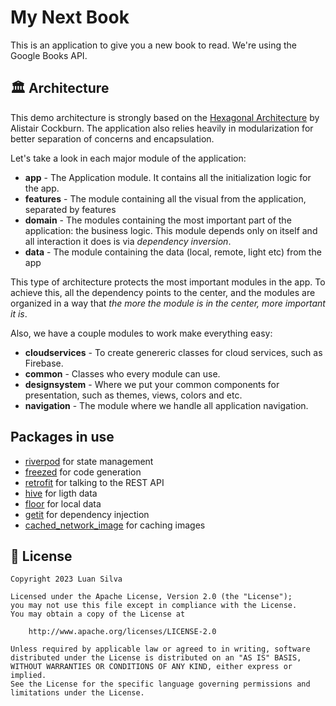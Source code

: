 # My Next Book

This is an application to give you a new book to read. We're using the Google Books API.

## 🏛 Architecture

This demo architecture is strongly based on
the [Hexagonal Architecture](https://alistair.cockburn.us/hexagonal-architecture/) by Alistair
Cockburn. 
The application also relies heavily in modularization for better separation of concerns
and encapsulation.

Let's take a look in each major module of the application:

* **app** - The Application module. It contains all the initialization logic for the app.
* **features** - The module containing all the visual from the application, separated by features
* **domain** - The modules containing the most important part of the application: the business
  logic. This module depends only on itself and all interaction it does is via _dependency
  inversion_.
* **data** - The module containing the data (local, remote, light etc) from the app

This type of architecture protects the most important modules in the app. To achieve this, all the
dependency points to the center, and the modules are organized in a way that
_the more the module is in the center, more important it is_.

Also, we have a couple modules to work make everything easy:
* **cloudservices** - To create genereric classes for cloud services, such as Firebase.
* **common** - Classes who every module can use.
* **designsystem** - Where we put your common components for presentation, such as themes, views, colors and etc.
* **navigation** - The module where we handle all application navigation. 

## Packages in use

- [riverpod](https://pub.dev/packages/riverpod) for state management
- [freezed](https://pub.dev/packages/freezed) for code generation
- [retrofit](https://pub.dev/packages/retrofit) for talking to the REST API
- [hive](https://pub.dev/packages/hive) for ligth data
- [floor](https://pub.dev/packages/floor) for local data
- [getit](https://pub.dev/packages/get_it) for dependency injection
- [cached_network_image](https://pub.dev/packages/cached_network_image) for caching images



## 📃 License

```
Copyright 2023 Luan Silva

Licensed under the Apache License, Version 2.0 (the "License");
you may not use this file except in compliance with the License.
You may obtain a copy of the License at

    http://www.apache.org/licenses/LICENSE-2.0

Unless required by applicable law or agreed to in writing, software
distributed under the License is distributed on an "AS IS" BASIS,
WITHOUT WARRANTIES OR CONDITIONS OF ANY KIND, either express or implied.
See the License for the specific language governing permissions and
limitations under the License.
```
